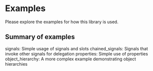 # Examples

Please explore the examples for how this library is used.

## Summary of examples

signals: Simple usage of signals and slots
chained_signals: Signals that invoke other signals for delegation
properties: Simple use of properties
object_hierarchy: A more complex example demonstrating object hierarchies


